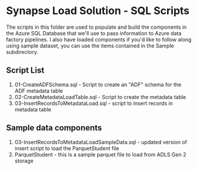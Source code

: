 # Synapse Load Solution - SQL Scripts 
The scripts in this folder are used to populate and build the components in the Azure SQL Database that we'll use to pass information to Azure data factory pipelines.  I also have loaded components if you'd like to follow along using sample dataset, you can use the items contained in the Sample subdirectory.  
	

## Script List 
1. 01-CreateADFSchema.sql - Script to create an "ADF" schema for the ADF metadata table 
2. 02-CreateMetadataLoadTable.sql - Script to create the metadata table 
3. 03-InsertRecordsToMetadataLoad.sql - script to insert records in metadata table 

## Sample data components 
1. 03-InsertRecordsToMetadataLoadSampleData.sql - updated version of insert script to load the ParquetStudent file 
2. ParquetStudent - this is a sample parquet file to load from ADLS Gen 2 storage 
